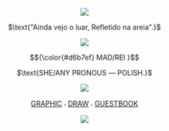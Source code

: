 <p align="center">
<img src="https://files.catbox.moe/sy87op.png"/>
</p>
<p align="center">
$\text{"Ainda vejo o luar, Refletido na areia".}$
</p>
<p align="center">
<img src="https://64.media.tumblr.com/1db1e7a99256b47431fa7018d194d262/85cc4433d07677f0-71/s500x750/3c4518fda5945de10846399668c110213e43dcd2.pnj"/>

<p align="center">

</p>
<p align="center">
$${\color{#d6b7ef} MAD/REI }$$ 
</p>
<p align="center">
$\text{SHE/ANY PRONOUS ― POLISH.}$
</p>
<p align="center">
<img src="https://files.catbox.moe/4ls1dv.png"/>
</p>
<div align="center">

  [GRAPHIC](https://www.tumblr.com/lavendergalactic/746230544372776960/arlecchino-rentry-graphics) ៸ [DRAW](https://drawme.share-on.me/lPHtNGyIlp) ៸ [GUESTBOOK](https://madraccoon.123guestbook.com)
</div>
<p align="center">
<img src="https://files.catbox.moe/liwzm8.png"/>
</p>
